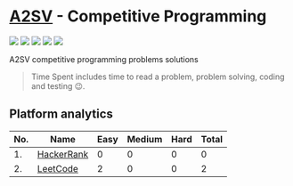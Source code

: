 # [A2SV](https://a2sv.org) - Competitive Programming
<p align="left">
  <img src="https://img.shields.io/badge/Problem Solved-1-green?style=for-the-badge" />
  <img src="https://img.shields.io/badge/Total%20Tries-2-red?style=for-the-badge" />
  <img src="https://img.shields.io/badge/Total%20Time%20Spent-2 Min-blue?style=for-the-badge" />
  <img src="https://img.shields.io/badge/1-yellow?style=for-the-badge&logo=python" />
  <img src="https://img.shields.io/badge/1-teal?style=for-the-badge&logo=cplusplus" />
</p>
A2SV competitive programming problems solutions

> Time Spent includes time to read a problem, problem solving, coding and testing :wink:.

## Platform analytics
| No. | Name | Easy | Medium | Hard | Total |
| --- | ---- | ---- | ------ | ---- | ----- |
| 1. | [HackerRank](https://www.hackerrank.com/hundera) | 0 | 0 | 0 | 0 |
| 2. | [LeetCode](https://leetcode.com/hundera) | 2 | 0 | 0 | 2 |

<!-- ## Problem Solved -->

<!-- | No | Problem | Difficulty | Tags | Platform | Tries | Time Spent (Min) | Programming Language | -->
<!-- | -- | ----- | ----| --------| ----- | ----- | ---------- | -------------------- | -->
<!-- | 1. |[Contain Duplicate](https://leetcode.com/problems/contains-duplicate/)|Easy| | | | python| -->
